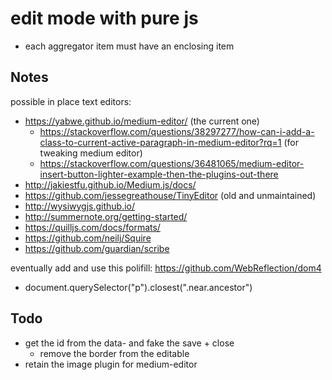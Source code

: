 # edit mode with pure js

- each aggregator item must have an enclosing item

## Notes

possible in place text editors:

- https://yabwe.github.io/medium-editor/ (the current one)
  - https://stackoverflow.com/questions/38297277/how-can-i-add-a-class-to-current-active-paragraph-in-medium-editor?rq=1 (for tweaking medium editor)
  - https://stackoverflow.com/questions/36481065/medium-editor-insert-button-lighter-example-then-the-plugins-out-there
- http://jakiestfu.github.io/Medium.js/docs/
- https://github.com/jessegreathouse/TinyEditor (old and unmaintained)
- http://wysiwygjs.github.io/
- http://summernote.org/getting-started/
- https://quilljs.com/docs/formats/
- https://github.com/neilj/Squire
- https://github.com/guardian/scribe

eventually add and use this polifill: https://github.com/WebReflection/dom4

- document.querySelector("p").closest(".near.ancestor")

## Todo

- get the id from the data- and fake the save + close
  - remove the border from the editable
- retain the image plugin for medium-editor

